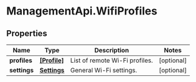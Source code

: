# ManagementApi.WifiProfiles

## Properties

Name | Type | Description | Notes
------------ | ------------- | ------------- | -------------
**profiles** | [**[Profile]**](Profile.md) | List of remote Wi-Fi profiles. | [optional] 
**settings** | [**Settings**](Settings.md) | General Wi-Fi settings. | [optional] 


